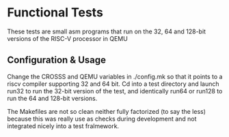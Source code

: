 # Functional Tests
These tests are small asm programs that run on the 32, 64 and 128-bit versions of the RISC-V processor in QEMU

## Configuration & Usage
Change the CROSSS and QEMU variables in ./config.mk so that it points to a riscv compiler supporting 32 and 64 bit.
Cd into a test directory and launch run32 to run the 32-bit version of the test, and identically run64 or run128 to run the 64 and 128-bit versions.

The Makefiles are not so clean neither fully factorized (to say the less) because this was really use as checks during development and not integrated nicely into a test fralmework.
